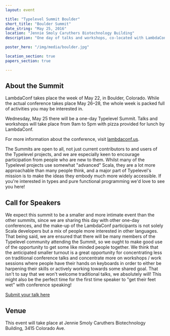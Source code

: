 ```yaml
---
layout: event

title: "Typelevel Summit Boulder"
short_title: "Boulder Summit"
date_string: "May 25, 2016"
location: "Jennie Smoly Caruthers Biotechnology Building"
description: "One day of talks and workshops, co-located with LambdaConf."

poster_hero: "/img/media/boulder.jpg"

location_section: true
papers_section: true

---
```


## About the Summit

LambdaConf takes place the week of May 22, in Boulder, Colorado.
While the actual conference takes place May 26–28, the whole week is packed full of activities you may be interested in.

Wednesday, May 25 there will be a one-day Typelevel Summit.
Talks and workshops will take place from 9am to 5pm with pizza provided for lunch by LambdaConf.

For more information about the conference, visit <a href="http://www.lambdaconf.us/">lambdaconf.us</a>.

The Summits are open to all, not just current contributors to and users of the Typelevel projects, and we are especially keen to encourage participation from people who are new to them.
Whilst many of the Typelevel projects use somewhat "advanced" Scala, they are a lot more approachable than many people think, and a major part of Typelevel's mission is to make the ideas they embody much more widely accessible.
If you're interested in types and pure functional programming we'd love to see you here!

## Call for Speakers

We expect this summit to be a smaller and more intimate event than the
other summits, since we are sharing this day with other one-day
conferences, and the make-up of the LambdaConf participants is not
solely Scala developers but a mix of people more interested in other
languages. That being said, we are ensured that there will be many
members of the Typelevel community attending the Summit, so we ought
to make good use of the opportunity to get some like minded people
together. We think that the anticipated smaller turnout is a great
opportunity for concentrating less on traditional conference talks and
concentrate more on workshops / work sessions where people have their
hands on keyboards in order to either be harpening their skills or
actively working towards some shared goal. That isn't to say that we
won't welcome traditional talks, we absolutely will! This might also
be the perfect time for the first time speaker to "get their feet
wet" with conference speaking!


<a class="btn large" href="http://docs.google.com/forms/d/1fLlczyZc2qvhX-OjPWX6rk3MRmtz9pkjDEtm-6EzYXs/">Submit your talk here</a>


## Venue

This event will take place at Jennie Smoly Caruthers Biotechnology Building, 3415 Colorado Ave.
